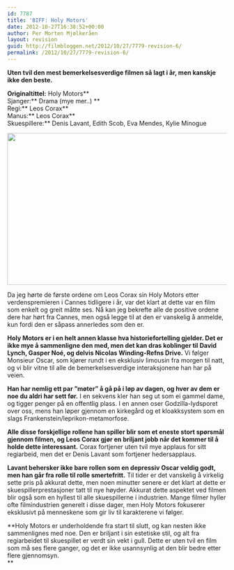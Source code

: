 ```yaml
---
id: 7787
title: 'BIFF: Holy Motors'
date: 2012-10-27T16:38:52+00:00
author: Per Morten Mjølkeråen
layout: revision
guid: http://filmbloggen.net/2012/10/27/7779-revision-6/
permalink: /2012/10/27/7779-revision-6/
---
```

**Uten tvil den mest bemerkelsesverdige filmen så lagt i år, men kanskje ikke den beste.** 

**Originaltittel:** Holy Motors**  
Sjanger:** Drama (mye mer..) **  
Regi:** Leos Corax**  
Manus:** Leos Corax**  
Skuespillere:** Denis Lavant, Edith Scob, Eva Mendes, Kylie Minogue

<a href="http://filmbloggen.net/?attachment_id=7780" rel="attachment wp-att-7780"><img class="alignnone size-large wp-image-7780" src="http://filmbloggen.net/wp-content/uploads//2012/10/holy-motors-21-620x348.jpg" alt="" width="620" height="348" /></a>

Da jeg hørte de første ordene om Leos Corax sin Holy Motors etter verdenspremieren i Cannes tidligere i år, var det klart at dette var en film som enkelt og greit måtte ses. Nå kan jeg bekrefte alle de positive ordene dere har hørt fra Cannes, men også legge til at den er vanskelig å anmelde, kun fordi den er såpass annerledes som den er.

**Holy Motors er i en helt annen klasse hva historiefortelling gjelder. Det er ikke mye å sammenligne den med, men det kan dras koblinger til David Lynch, Gasper Noé, og delvis Nicolas Winding-Refns Drive.** Vi følger Monsieur Oscar, som kjører rundt i en eksklusiv limousin fra morgen til natt, og vi blir vitne til alle de bemerkelsesverdige interaksjonene han har på veien.

**Han har nemlig ett par ”møter” å gå på i løp av dagen, og hver av dem er noe du aldri har sett før.** I en sekvens kler han seg ut som ei gammel dame, og tigger penger på en offentlig plass. I en annen oser Godzilla-lydsporet over oss, mens han løper gjennom en kirkegård og et kloakksystem som en slags Frankenstein/leprikon-metamorfose.

**Alle disse forskjellige rollene han spiller blir som et eneste stort spørsmål gjennom filmen, og Leos Corax gjør en briljant jobb når det kommer til å holde dette interessant.** Corax fortjener uten tvil mye applaus for sitt regiarbeid, men det er Denis Lavant som fortjener hedersapplaus.

**Lavant behersker ikke bare rollen som en depressiv Oscar veldig godt, men han går fra rolle til rolle smertefritt.** Til tider er det vanskelig å virkelig sette pris på akkurat dette, men noen minutter senere er det klart at dette er skuespillerprestasjoner tatt til nye høyder. Akkurat dette aspektet ved filmen blir også som en hyllest til alle skuespillerne i industrien. Mange filmer hyller ofte filmindustrien generelt i disse dager, men Holy Motors fokuserer eksklusivt på menneskene som gir liv til karakterene vi følger.

**Holy Motors er underholdende fra start til slutt, og kan nesten ikke sammenlignes med noe. Den er briljant i sin estetiske stil, og alt fra regiarbeidet til skuespillet er verdt sin vekt i gull. Dette er uten tvil en film som må ses flere ganger, og det er ikke usannsynlig at den blir bedre etter flere gjennomsyn.  
**